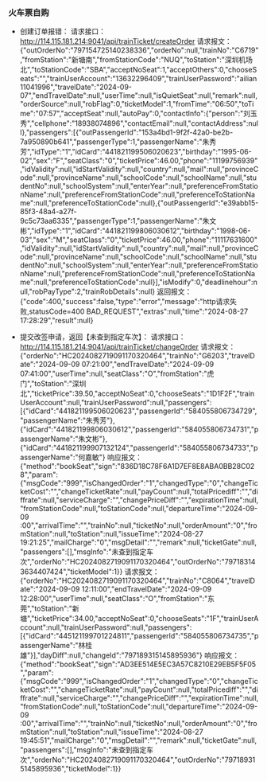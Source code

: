 ### 火车票自购
- 创建订单报错：
请求接口：http://114.115.181.214:9041/api/trainTicket/createOrder
请求报文：{"outOrderNo":"797154725140238336","orderNo":null,"trainNo":"C6719","fromStation":"新塘南","fromStationCode":"NUQ","toStation":"深圳机场北","toStationCode":"SBA","acceptNoSeat":1,"acceptOthers":0,"chooseSeats":"","trainUserAccount":"13632296409","trainUserPassword":"ailian11041996","travelDate":"2024-09-07","endTravelDate":null,"userTime":null,"isQuietSeat":null,"remark":null,"orderSource":null,"robFlag":0,"ticketModel":1,"fromTime":"06:50","toTime":"07:57","acceptSeat":null,"autoPay":0,"contactInfo":{"person":"刘玉秀","cellphone":"18938074896","contactEmail":null,"contactAddress":null},"passengers":[{"outPassengerId":"153a4bd1-9f2f-42a0-be2b-7a950890b641","passengerType":1,"passengerName":"朱秀芳","idType":"1","idCard":"441821199506020623","birthday":"1995-06-02","sex":"F","seatClass":"0","ticketPrice":46.00,"phone":"11199756939","idValidity":null,"idStartValidity":null,"country":null,"mail":null,"provinceCode":null,"provinceName":null,"schoolCode":null,"schoolName":null,"studentNo":null,"schoolSystem":null,"enterYear":null,"preferenceFromStationName":null,"preferenceFromStationCode":null,"preferenceToStationName":null,"preferenceToStationCode":null},{"outPassengerId":"e39abb15-85f3-48a4-a27f-9c5c73aa6335","passengerType":1,"passengerName":"朱文彬","idType":"1","idCard":"441821199806030612","birthday":"1998-06-03","sex":"M","seatClass":"0","ticketPrice":46.00,"phone":"11117631600","idValidity":null,"idStartValidity":null,"country":null,"mail":null,"provinceCode":null,"provinceName":null,"schoolCode":null,"schoolName":null,"studentNo":null,"schoolSystem":null,"enterYear":null,"preferenceFromStationName":null,"preferenceFromStationCode":null,"preferenceToStationName":null,"preferenceToStationCode":null}],"isModify":0,"deadlinehour":null,"robPayType":2,"trainRobDetails":null}
返回报文：{"code":400,"success":false,"type":"error","message":"http请求失败,statusCode=400 BAD_REQUEST","extras":null,"time":"2024-08-27 17:28:29","result":null}

- 提交改签申请，返回【未查到指定车次】：
请求接口：http://114.115.181.214:9041/api/trainTicket/changeOrder
请求报文：{"orderNo":"HC2024082719091170320464","trainNo":"G6203","travelDate":"2024-09-09 07:21:00","endTravelDate":"2024-09-09 07:41:00","userTime":null,"seatClass":"O","fromStation":"虎门","toStation":"深圳北","ticketPrice":39.50,"acceptNoSeat":0,"chooseSeats":"1D1F2F","trainUserAccount":null,"trainUserPassword":null,"passengers":[{"idCard":"441821199506020623","passengerId":"584055806734729","passengerName":"朱秀芳"},{"idCard":"441821199806030612","passengerId":"584055806734731","passengerName":"朱文彬"},{"idCard":"441821199907132124","passengerId":"584055806734733","passengerName":"何嘉敏"}
响应报文：{"method":"bookSeat","sign":"836D18C78F6A1D7EF8E8ABA0BB28C028","param":{"msgCode":"999","isChangedOrder":"1","changedType":"0","changeTicketCost":"","changeTicketRate":null,"payCount":null,"totalPricediff":"","diffrate":null,"serviceCharge":"","changePriceDiff":"","expirationTime":null,"fromStationCode":null,"toStationCode":null,"departureTime":"2024-09-09 :00","arrivalTime":"","trainNo":null,"ticketNo":null,"orderAmount":"0","fromStation":null,"toStation":null,"issueTime":"2024-08-27 19:21:25","mailCharge":"0","msgDetail":"","remark":null,"ticketGate":null,"passengers":[],"msgInfo":"未查到指定车次","orderNo":"HC2024082719091170320464","outOrderNo":"797183143634407424","ticketModel":1}}
请求报文：{"orderNo":"HC2024082719091170320464","trainNo":"C8064","travelDate":"2024-09-09 12:11:00","endTravelDate":"2024-09-09 12:28:00","userTime":null,"seatClass":"O","fromStation":"东莞","toStation":"新塘","ticketPrice":34.00,"acceptNoSeat":0,"chooseSeats":"1F","trainUserAccount":null,"trainUserPassword":null,"passengers":[{"idCard":"445121199701224811","passengerId":"584055806734735","passengerName":"林桂雄"}],"dayDiff":null,"changeId":"797189315145895936"}
响应报文： {"method":"bookSeat","sign":"AD3EE514E5EC3A57C8210E29EB5F5F05","param":{"msgCode":"999","isChangedOrder":"1","changedType":"0","changeTicketCost":"","changeTicketRate":null,"payCount":null,"totalPricediff":"","diffrate":null,"serviceCharge":"","changePriceDiff":"","expirationTime":null,"fromStationCode":null,"toStationCode":null,"departureTime":"2024-09-09 :00","arrivalTime":"","trainNo":null,"ticketNo":null,"orderAmount":"0","fromStation":null,"toStation":null,"issueTime":"2024-08-27 19:45:51","mailCharge":"0","msgDetail":"","remark":null,"ticketGate":null,"passengers":[],"msgInfo":"未查到指定车次","orderNo":"HC2024082719091170320464","outOrderNo":"797189315145895936","ticketModel":1}}